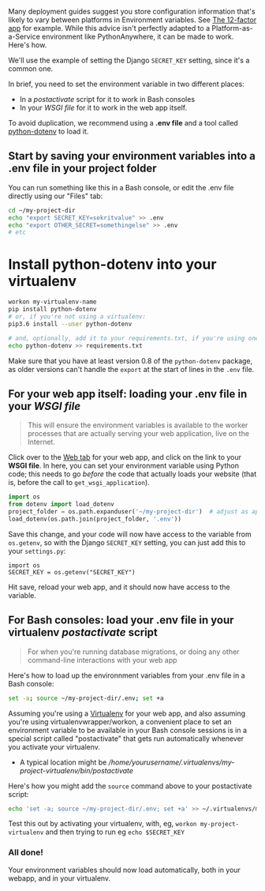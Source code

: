 <!--
.. title: How to set environment variables for your web apps (for SECRET_KEY etc)
.. slug: environment-variables-for-web-apps
.. date: 2015-12-22 12:35:28 UTC+01:00
.. tags:
.. category:
.. link:
.. description:
.. type: text
-->


Many deployment guides suggest you store configuration information that's
likely to vary between platforms in Environment variables.  See [The 12-factor
app](http://12factor.net/config) for example.  While this advice isn't perfectly
adapted to a Platform-as-a-Service environment like PythonAnywhere, it can be made
to work.  Here's how.

We'll use the example of setting the Django `SECRET_KEY` setting, since it's a
common one.

In brief, you need to set the environment variable in two different places:

* In a *postactivate* script for it to work in Bash consoles
* In your *WSGI file* for it to work in the web app itself.

To avoid duplication, we recommend using a **.env file** and a tool called
[python-dotenv](https://github.com/theskumar/python-dotenv) to load it.

## Start by saving your environment variables into a .env file in your project folder

You can run something like this in a Bash console, or edit the .env file directly
using our "Files" tab:
```bash
cd ~/my-project-dir
echo "export SECRET_KEY=sekritvalue" >> .env
echo "export OTHER_SECRET=somethingelse" >> .env
# etc
```

# Install python-dotenv into your virtualenv

```bash
workon my-virtualenv-name
pip install python-dotenv
# or, if you're not using a virtualenv:
pip3.6 install --user python-dotenv

# and, optionally, add it to your requirements.txt, if you're using one:
echo python-dotenv >> requirements.txt
```

Make sure that you have at least version 0.8 of the `python-dotenv` package, as
older versions can't handle the `export` at the start of lines in the `.env`
file.


## For your web app itself:  loading your .env file in your *WSGI file*

> This will ensure the environment variables is available to the worker
> processes that are actually serving your web application, live on the
> Internet.

Click over to the [Web tab](https://www.pythonanywhere.com/web_app_setup/) for your web app,
and click on the link to your **WSGI file**.  In here, you can set your environment variable
using Python code; this needs to go *before* the code that actually loads
your website (that is, before the call to `get_wsgi_application`).

```python
import os
from dotenv import load_dotenv
project_folder = os.path.expanduser('~/my-project-dir')  # adjust as appropriate
load_dotenv(os.path.join(project_folder, '.env'))
```

Save this change, and your code will now have access to the variable from `os.getenv`,
so with the Django `SECRET_KEY` setting, you can just add this to your `settings.py`:

    import os
    SECRET_KEY = os.getenv("SECRET_KEY")

Hit save, reload your web app, and it should now have access to the variable.


## For Bash consoles:  load your .env file in your virtualenv *postactivate* script

> For when you're running database migrations, or doing any other command-line
> interactions with your web app

Here's how to load up the environnment variables from your .env file in a Bash console:
```bash
set -a; source ~/my-project-dir/.env; set +a
```

Assuming you're using a [Virtualenv](/pages/Virtualenvs) for your web app, and also
assuming you're using virtualenvwrapper/workon, a
convenient place to set an environment variable to be available in your Bash
console sessions is in a special script called "postactivate" that gets run
automatically whenever you activate your virtualenv.

* A typical location might be */home/yourusername/.virtualenvs/my-project-virtualenv/bin/postactivate*

Here's how you might add the `source` command above to your postactivate script:

```bash
echo 'set -a; source ~/my-project-dir/.env; set +a' >> ~/.virtualenvs/my-project-virtualenv/bin/postactivate
```

Test this out by activating your virtualenv, with, eg, `workon
my-project-virtualenv` and then trying to run eg `echo $SECRET_KEY`


### All done!

Your environment variables should now load automatically, both in your webapp,
and in your virtualenv.
